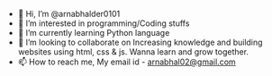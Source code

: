 - 👋 Hi, I’m @arnabhalder0101
- 👀 I’m interested in programming/Coding stuffs 
- 🌱 I’m currently learning Python language
- 💞️ I’m looking to collaborate on Increasing knowledge and building websites using html, css & js. Wanna learn and grow together.
- 📫 How to reach me, My email id - arnabhal02@gmail.com

<!---
arnabhalder0101/arnabhalder0101 is a ✨ special ✨ repository because its `README.md` (this file) appears on your GitHub profile.
You can click the Preview link to take a look at your changes.
--->
